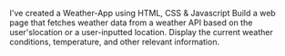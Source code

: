 I've created a Weather-App using HTML, CSS & Javascript
Build a web page that fetches weather data from a weather API based on the user'slocation or a user-inputted location. 
Display the current weather conditions, temperature, and other relevant information.
